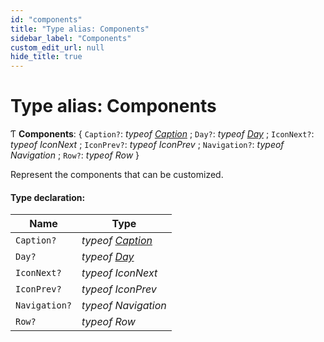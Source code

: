 ```yaml
---
id: "components"
title: "Type alias: Components"
sidebar_label: "Components"
custom_edit_url: null
hide_title: true
---
```


# Type alias: Components

Ƭ **Components**: { `Caption?`: *typeof* [*Caption*](../functions/caption.md) ; `Day?`: *typeof* [*Day*](../functions/day.md) ; `IconNext?`: *typeof* *IconNext* ; `IconPrev?`: *typeof* *IconPrev* ; `Navigation?`: *typeof* *Navigation* ; `Row?`: *typeof* *Row*  }

Represent the components that can be customized.

#### Type declaration:

Name | Type |
------ | ------ |
`Caption?` | *typeof* [*Caption*](../functions/caption.md) |
`Day?` | *typeof* [*Day*](../functions/day.md) |
`IconNext?` | *typeof* *IconNext* |
`IconPrev?` | *typeof* *IconPrev* |
`Navigation?` | *typeof* *Navigation* |
`Row?` | *typeof* *Row* |
